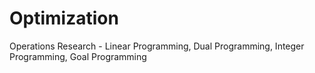 # Optimization
Operations Research - Linear Programming, Dual Programming, Integer Programming, Goal Programming
